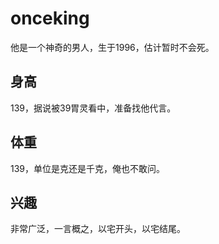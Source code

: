 # onceking
他是一个神奇的男人，生于1996，估计暂时不会死。
## **身高**
139，据说被39胃灵看中，准备找他代言。
## **体重**
139，单位是克还是千克，俺也不敢问。
## **兴趣**
非常广泛，一言概之，以宅开头，以宅结尾。